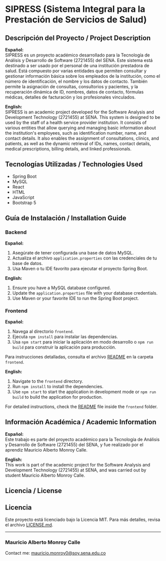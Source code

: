 # SIPRESS (Sistema Integral para la Prestación de Servicios de Salud)

## Descripción del Proyecto / Project Description

**Español:**  
SIPRESS es un proyecto académico desarrollado para la Tecnología de Análisis y Desarrollo de Software (2721455) del
SENA. Este sistema está destinado a ser usado por el personal de una institución prestadora de salud. Está compuesto por
varias entidades que permiten consultar y gestionar información básica sobre los empleados de la institución, como el
número de identificación, el nombre y los datos de contacto. También permite la asignación de consultas, consultorios y
pacientes, y la recuperación dinámica de ID, nombres, datos de contacto, fórmulas médicas, detalles de facturación y los
profesionales vinculados.

**English:**  
SIPRESS is an academic project developed for the Software Analysis and Development Technology (2721455) at SENA. This
system is designed to be used by the staff of a health service provider institution. It consists of various entities
that allow querying and managing basic information about the institution's employees, such as identification number,
name, and contact details. It also enables the assignment of consultations, clinics, and patients, as well as the
dynamic retrieval of IDs, names, contact details, medical prescriptions, billing details, and linked professionals.

## Tecnologías Utilizadas / Technologies Used

- Spring Boot
- MySQL
- React
- HTML
- JavaScript
- Bootstrap 5

## Guía de Instalación / Installation Guide

### Backend

**Español:**

1. Asegúrate de tener configurada una base de datos MySQL.
2. Actualiza el archivo `application.properties` con las credenciales de tu base de datos.
3. Usa Maven o tu IDE favorito para ejecutar el proyecto Spring Boot.

**English:**

1. Ensure you have a MySQL database configured.
2. Update the `application.properties` file with your database credentials.
3. Use Maven or your favorite IDE to run the Spring Boot project.

### Frontend

**Español:**

1. Navega al directorio `frontend`.
2. Ejecuta `npm install` para instalar las dependencias.
3. Usa `npm start` para iniciar la aplicación en modo desarrollo o `npm run build` para construir la aplicación para
   producción.

Para instrucciones detalladas, consulta el archivo [README](frontend/README.md) en la carpeta `frontend`.

**English:**

1. Navigate to the `frontend` directory.
2. Run `npm install` to install the dependencies.
3. Use `npm start` to start the application in development mode or `npm run build` to build the application for
   production.

For detailed instructions, check the [README](frontend/README.md) file inside the `frontend` folder.

## Información Académica / Academic Information

**Español:**  
Este trabajo es parte del proyecto académico para la Tecnología de Análisis y Desarrollo de Software (2721455) del SENA,
y fue realizado por el aprendiz Mauricio Alberto Monroy Calle.

**English:**  
This work is part of the academic project for the Software Analysis and Development Technology (2721455) at SENA, and
was carried out by student Mauricio Alberto Monroy Calle.

## Licencia / License

## Licencia

Este proyecto está licenciado bajo la Licencia MIT. Para más detalles, revisa el archivo [LICENSE.md](LICENSE.md).


---

### Mauricio Alberto Monroy Calle

Contact me: mauricio.monroy0@soy.sena.edu.co 

